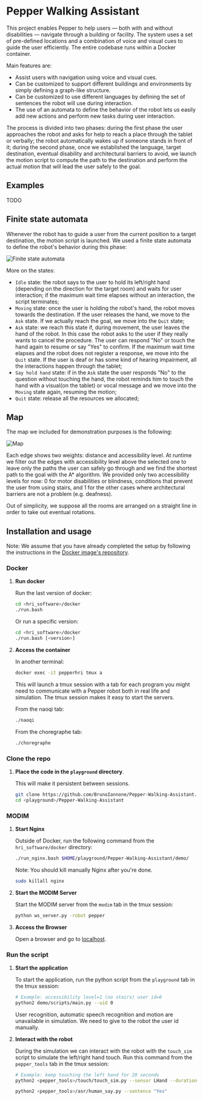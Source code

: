 # Pepper Walking Assistant

This project enables Pepper to help users — both with and without disabilities — navigate through a building or facility. The system uses a set of pre-defined locations and a combination of voice and visual cues to guide the user efficiently. The entire codebase runs within a Docker container. 

Main features are:
- Assist users with navigation using voice and visual cues.
- Can be customized to support different buildings and environments by simply defining a graph-like structure.
- Can be customized to use different languages by defining the set of sentences the robot will use during interaction.
- The use of an automata to define the behavior of the robot lets us easily add new actions and perform new tasks during user interaction.

The process is divided into two phases: during the first phase the user approaches the robot and asks for help to reach a place through the tablet or verbally; the robot automatically wakes up if someone stands in front of it; during the second phase, once we established the language, target destination, eventual disability and architectural barriers to avoid, we launch the motion script to compute the path to the destination and perform the actual motion that will lead the user safely to the goal.

## Examples

TODO

## Finite state automata

Whenever the robot has to guide a user from the current position to a target destination, the motion script is launched.
We used a finite state automata to define the robot's behavior during this phase:

![Finite state automata](media/automata.jpg)

More on the states:
- `Idle` state: the robot says to the user to hold its left/right hand (depending on the direction for the target room) and waits for user interaction; if the maximum wait time elapses without an interaction, the script terminates;
- `Moving` state: once the user is holding the robot's hand, the robot moves towards the destination. If the user releases the hand, we move to the `Ask` state. If we actually reach the goal, we move into the `Quit` state;
- `Ask` state: we reach this state if, during movement, the user leaves the hand of the robot. In this case the robot asks to the user if they really wants to cancel the procedure. The user can respond "No" or touch the hand again to resume or say "Yes" to confirm. If the maximum wait time elapses and the robot does not register a response, we move into the `Quit` state. If the user is deaf or has some kind of hearing impairment, all the interactions happen through the tablet;
- `Say hold hand` state: if in the `Ask` state the user responds "No" to the question without touching the hand, the robot reminds him to touch the hand with a visual(on the tablet) or vocal message and we move into the `Moving` state again, resuming the motion;  
- `Quit` state: release all the resources we allocated; 

## Map

The map we included for demonstration purposes is the following:

![Map](media/map.jpg)

Each edge shows two weights: distance and accessibility level. At runtime we filter out the edges with accessibility level above the selected one to leave only the paths the user can safely go through and we find the shortest path to the goal with the A* algorithm.
We provided only two accessibility levels for now: 0 for motor disabilities or blindness, conditions that prevent the user from using stairs, and 1 for the other cases where architectural barriers are not a problem (e.g. deafness).

Out of simplicity, we suppose all the rooms are arranged on a straight line in order to take out eventual rotations. 

## Installation and usage

Note: We assume that you have already completed the setup by following the instructions in the [Docker image's repository](https://bitbucket.org/iocchi/hri_software/src/7ee6a9cdb3c3d3ebf437b52c2f1ab42050aa829e/docker/).

<!--
Show all the containers:

```bash
docker ps -a
```
-->

### Docker

1. **Run docker**
    
    Run the last version of docker:
    ```bash
    cd <hri_software>/docker
    ./run.bash
    ```

    Or run a specific version:
    ```bash
    cd <hri_software>/docker
    ./run.bash [<version>]
    ```
2. **Access the container**

    In another terminal:
    ```bash
    docker exec -it pepperhri tmux a
    ```

    This will launch a tmux session with a tab for each program you might need to communicate with a Pepper robot both in real life and simulation.
    The tmux session makes it easy to start the servers.

    From the naoqi tab:
    ```bash
    ./naoqi
    ```
    
    From the choregraphe tab:
    ```bash
    ./choregraphe
    ```
   
### Clone the repo

1. **Place the code in the `playground` directory**.

    This will make it persistent between sessions.
    ```bash
    git clone https://github.com/BrunoIannone/Pepper-Walking-Assistant.git <playground>/Pepper-Walking-Assistant
    cd <playground>/Pepper-Walking-Assistant
    ```

### MODIM

1. **Start Nginx**

    Outside of Docker, run the following command from the `hri_software/docker` directory:
    ```bash
    ./run_nginx.bash $HOME/playground/Pepper-Walking-Assistant/demo/
    ```
   
    Note: You should kill manually Nginx after you're done.
    ```bash
    sudo killall nginx
    ```

2. **Start the MODIM Server**

    Start the MODIM server from the `modim` tab in the tmux session:
    ```bash
    python ws_server.py -robot pepper
    ```

3. **Access the Browser**

    Open a browser and go to [localhost](http://localhost).

### Run the script

1. **Start the application**
   
   To start the application, run the python script from the `playground` tab in the tmux session:
    ```bash
    # Example: accessibility level=1 (no stairs) user id=0
    python2 demo/scripts/main.py --uid 0
    ```
   
    User recognition, automatic speech recognition and motion are unavailable in simulation. We need to give to the robot
    the user id manually.

2. **Interact with the robot** 

   During the simulation we can interact with the robot with the `touch_sim` script to simulate the left/right hand touch.
   Run this command from the `pepper_tools` tab in the tmux session: 
   ```bash
   # Example: keep touching the left hand for 20 seconds
   python2 <pepper_tools>/touch/touch_sim.py --sensor LHand --duration 20
   ```

   ```bash
   python2 <pepper_tools>/asr/human_say.py --sentence "Yes"
   ```
   